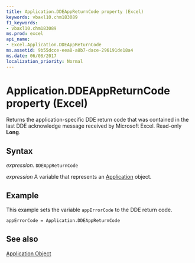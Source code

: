 ```yaml
---
title: Application.DDEAppReturnCode property (Excel)
keywords: vbaxl10.chm183089
f1_keywords:
- vbaxl10.chm183089
ms.prod: excel
api_name:
- Excel.Application.DDEAppReturnCode
ms.assetid: 9b55dcce-eea8-a8b7-dace-296191de18a4
ms.date: 06/08/2017
localization_priority: Normal
---
```



# Application.DDEAppReturnCode property (Excel)

Returns the application-specific DDE return code that was contained in the last DDE acknowledge message received by Microsoft Excel. Read-only  **Long**.


## Syntax

_expression_. `DDEAppReturnCode`

_expression_ A variable that represents an [Application](Excel.Application-graph-property.md) object.


## Example

This example sets the variable  `appErrorCode` to the DDE return code.


```vb
appErrorCode = Application.DDEAppReturnCode
```


## See also


[Application Object](Excel.Application(object).md)

